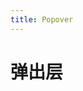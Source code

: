 ```yaml
---
title: Popover
---
```


# 弹出层
<ClientOnly>
  <popover-demo-1></popover-demo-1>
  <popover-demo-2></popover-demo-2>
</ClientOnly>